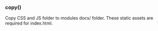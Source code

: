 
### copy()

Copy CSS and JS folder to modules docs/ folder. These static assets
are required for index.html.






